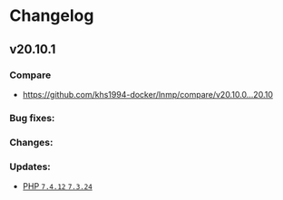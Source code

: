 # Changelog

## v20.10.1

### Compare

* https://github.com/khs1994-docker/lnmp/compare/v20.10.0...20.10

### Bug fixes:

### Changes:

### Updates:

* [PHP `7.4.12` `7.3.24`](https://www.php.net/ChangeLog-7.php#7.4.12)
